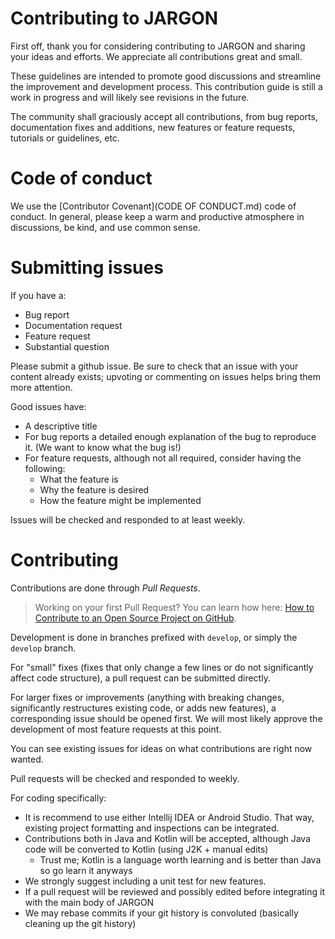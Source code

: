# Contributing to JARGON

First off, thank you for considering contributing to JARGON and sharing your ideas and efforts. We appreciate all
contributions great and small.

These guidelines are intended to promote good discussions and streamline the improvement and development process. This
contribution guide is still a work in progress and will likely see revisions in the future.

The community shall graciously accept all contributions, from bug reports, documentation fixes and additions, new features or feature requests, tutorials or guidelines, etc.

# Code of conduct
We use the [Contributor Covenant](CODE OF CONDUCT.md) code of conduct. 
In general, please keep a warm and productive atmosphere in discussions, be kind, and use common sense.

# Submitting issues
If you have a:
- Bug report
- Documentation request
- Feature request
- Substantial question

Please submit a github issue. Be sure to check that an issue with your content already exists; upvoting
or commenting on issues helps bring them more attention.

Good issues have:
- A descriptive title
- For bug reports a detailed enough explanation of the bug to reproduce it. (We want to know what the bug is!)
- For feature requests, although not all required, consider having the following:
  - What the feature is
  - Why the feature is desired
  - How the feature might be implemented

Issues will be checked and responded to at least weekly.

# Contributing

Contributions are done through _Pull Requests_.

>Working on your first Pull Request? You can learn how here: [How to Contribute to an Open Source Project on GitHub](https://egghead.io/series/how-to-contribute-to-an-open-source-project-on-github).

Development is done in branches prefixed with `develop`, or simply the `develop` branch.

For "small" fixes (fixes that only change a few lines or do not significantly affect code structure), a
pull request can be submitted directly.

For larger fixes or improvements (anything with breaking changes, significantly restructures existing code,
or adds new features), a corresponding issue should be opened first.
We will most likely approve the development of most feature requests at this point.

You can see existing issues for ideas on what contributions are right now wanted.

Pull requests will be checked and responded to weekly.

For coding specifically:
- It is recommend to use either Intellij IDEA or Android Studio. That way, existing project formatting and 
  inspections can be integrated.
- Contributions both in Java and Kotlin will be accepted, although Java code will be converted to Kotlin
 (using J2K + manual edits)
    - Trust me; Kotlin is a language worth learning and is better than Java so go learn it anyways
- We strongly suggest including a unit test for new features.
- If a pull request will be reviewed and possibly edited before integrating it with the main body of JARGON
- We may rebase commits if your git history is convoluted (basically cleaning up the git history)
